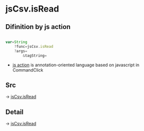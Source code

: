 # jsCsv.isRead

## Difinition by js action

```js.js

var=String
	?func=jsCsv.isRead
	?args=
		&tagString=
```

- [js action](#) is annotation-oriented language based on javascript in CommandClick

## Src

-> [jsCsv.isRead](https://github.com/puutaro/CommandClick/blob/master/app/src/main/java/com/puutaro/commandclick/fragment_lib/terminal_fragment/js_interface/JsCsv.kt#L40)

## Detail

-> [jsCsv.isRead](https://github.com/puutaro/CommandClick/blob/master/md/developer/js_interface/details/JsCsv/isRead.md)
